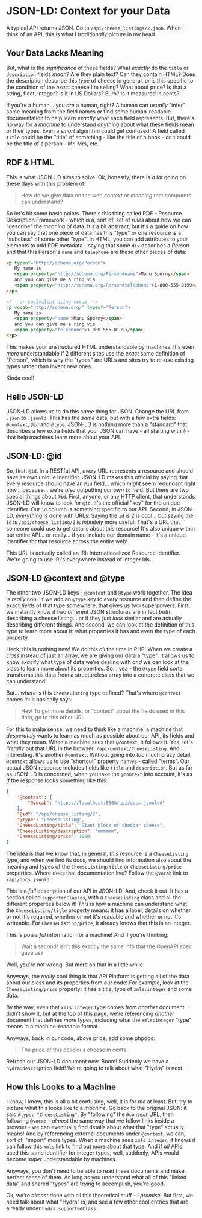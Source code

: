 # JSON-LD: Context for your Data

A typical API returns JSON. Go to `/api/cheese_listings/2.json`. When I think
of an API, this is what I *traditionally* picture in my head.

## Your Data Lacks Meaning

But, what is the *significance* of these fields? What *exactly* do the `title`
or `description` fields *mean*? Are they plain text? Can they contain HTML? Does
the description describe this *type* of cheese in general, or is this specific
to the condition of the *exact* cheese I'm selling? What about price? Is that a
string, float, integer? Is it in US Dollars? Euro? Is it measured in cents?

If you're a human... you *are* a human, right? A human can *usually* "infer"
some meaning from the field names *or* find some human-readable documentation
to help learn *exactly* what each field represents. But, there's no way for a *machine*
to understand *anything* about what these fields mean or their types. Even a *smart*
algorithm could get confused! A field called `title` could be the "title" of
something - like the title of a book - *or* it could be the title of a person -
Mr, Mrs, etc.

## RDF & HTML

This is what JSON-LD aims to solve. Ok, honestly, there is *a lot* going on these
days with this problem of:

> How do we give data on the web *context* or *meaning* that computers can understand?

So let's hit some basic points. There's this thing called RDF - Resource Description
Framework - which is a, sort of, set of *rules* about how we can "describe"
the *meaning* of data. It's a bit abstract, but it's a guide on how you can say
that one piece of data has this "type" or one resource is a "subclass" of some
other "type". In HTML, you can add attributes to your elements to add RDF
metadata - saying that some `div` describes a *Person* and that this
Person's `name` and `telephone` are these other pieces of data:

```html
<p typeof="http://schema.org/Person">
   My name is
   <span property="http://schema.org/Person#name">Manu Sporny</span>
   and you can give me a ring via
   <span property="http://schema.org/Person#telephone">1-800-555-0199</span>.
</p>

<!-- or equivalent using vocab -->
<p vocab="http://schema.org/" typeof="Person">
   My name is
   <span property="name">Manu Sporny</span>
   and you can give me a ring via
   <span property="telephone">1-800-555-0199</span>.
</p>
```

This makes your unstructured HTML understandable by machines. It's even
*more* understandable if 2 different sites use the *exact* same definition
of "Person", which is why the "types" are URLs and sites try to re-use existing
types rather than invent new ones.

Kinda cool!

## Hello JSON-LD

JSON-LD allows us to do this *same* thing for JSON. Change the URL from `.json`
to `.jsonld`. This has the *same* data, but with a few extra fields:
`@context`, `@id` and `@type`. JSON-LD is nothing more than a "standard" that
describes a few extra fields that your JSON can have - all starting with `@` - that
help machines learn more about your API.

## JSON-LD: @id

So, first: `@id`. In a RESTful API, *every* URL represents a resource and should
have its own unique identifier. JSON-LD makes this official by saying that every
resource should have an `@id` field... which *might* seem redundant right now...
because... we're *also* outputting our *own* `id` field. But there are two special
things about `@id`. First, anyone, or any HTTP client, that understands JSON-LD
will know to look for `@id`. It's the official "key" for the unique identifier.
Our `id` column is something specific to our API. Second, in JSON-LD, *everything*
is done with URLs. Saying the `id` is 2 is cool... but saying the `id` is
`/api/cheese_listing/2` is *infinitely* more useful! That's a URL that someone
could use to get details about this resource! It's also unique within our entire
API... or really... if you include our domain name - it's a unique identifier for
that resource across the entire web!

This URL is actually called an IRI: Internationalized Resource Identifier. We're
going to use IRI's everywhere instead of integer ids.

## JSON-LD @context and @type

The other two JSON-LD keys - `@context` and `@type` work together. The idea is
*really* cool: if we add an `@type` key to *every* resource and then define the
exact *fields* of that type somewhere, that gives us two superpowers. First, we
instantly know if two different JSON structures are in fact *both* describing
a cheese listing... or if they just *look* similar and are actually describing
different things. And second, we can look at the definition of this type to learn
more about it: what properties it has and even the type of each property.

Heck, this is nothing new! We do this *all* the time in PHP! When we create a *class*
instead of just an array, we are giving our data a "type". It allows us to know
*exactly* what type of data we're dealing with *and* we can look at the class to
learn more about its properties. So... yea - the `@type` field sorta transforms
this data from a structureless array into a concrete class that we can understand!

But... *where* is this `CheeseListing` type defined? That's where `@context`
comes in: it basically says:

> Hey! To get more details, or "context" about the fields used in this data, go
> to this other URL.

For this to make sense, we need to think like a machine: a machine that *desperately*
wants to learn as much as possible about our API, its fields and what they mean.
When a machine sees that `@context`, it follows it. Yea, let's *literally* put that
URL in the browser: `/api/context/CheeseListing`. And... interesting. It's another
`@context`. Without going into *too* much crazy detail, `@context` allows us to
use "shortcut" property names - called "terms". Our actual JSON response includes
fields like `title` and `description`. But as far as JSON-LD is concerned, when
you take the `@context` into account, it's as *if* the response looks something
like this:

```json
{
    "@context": {
        "@vocab": "https://localhost:8000/api/docs.jsonld#"
    },
    "@id": "/api/cheese_listing/2",
    "@type": "CheeseListing",
    "CheeseListing/title": "Giant block of cheddar cheese",
    "CheeseListing/description": "mmmmmm",
    "CheeseListing/price": 1000,
}
```

The idea is that we know that, in general, *this* resource is a `CheeseListing`
type, and when we find its docs, we should find information also about the meaning
and types of the `CheeseListing/title` or `CheeseListing/price` properties. Where
does that documentation live? Follow the `@vocab` link to `/api/docs.jsonld`.

This is a *full* description of our API in JSON-LD. And, check it out. It has
a section called `supportedClasses`, with a `CheeseListing` class and all the
different properties below it! *This* is how a machine can understand what the
`CheeseListing/title` property means: it has a label, details on whether or not
it's required, whether or not it's readable and whether or not it's writeable.
For `CheeseListing/price`, it already knows that this is an integer.

This is *powerful* information for a machine! And if you're thinking:

> Wait a second! Isn't this exactly the same info that the OpenAPI spec gave us?

Well, you're not wrong. But more on that in a little while.

Anyways, the *really* cool thing is that API Platform is getting all of the data
about our class and its properties from *our* code! For example, look at the
`CheeseListing/price` property: it has a title, type of `xmls:integer`
and some data.

By the way, even that `xmls:integer` type comes from *another* document. I didn't
show it, but at the top of this page, we're referencing *another* document
that defines *more* types, including what the `xmls:integer` "type" means in a
machine-readable format.

Anyways, back in our code, above price, add some phpdoc:

> The price of this delicious cheese in cents.

Refresh our JSON-LD document now. Boom! Suddenly we have a `hydra:description`
field! We're going to talk about what "Hydra" is next.

## How this Looks to a Machine

I know, I know, this is all a bit confusing, well, it is for *me* at least. But,
try to picture what this looks like to a *machine*. Go back to the original JSON:
it said `@type: "CheeseListing"`. By "following" the `@context` URL, then following
`@vocab` - *almost* the same way that we follow links inside a browser - we can
eventually find details about what that "type" actually means! And by
referencing external documents under `@context`, we can, sort of, "import" more
types. When a machine sees `xmls:integer`, it knows it can follow this `xmls`
link to find out more about that type. And if *all* APIs used this same identifier
for integer types, well, suddenly, APIs would become *super* understandable
by machines.

Anyways, you don't need to be able to read these documents and make perfect sense
of them. As long as you understand what all of this "linked data" and shared
"types" are trying to accomplish, you're good.

Ok, we're *almost* done with all this theoretical stuff - I *promise*. But first,
we need talk about what "Hydra" is, and see a few other cool entries
that are already under `hydra:supportedClass`.
